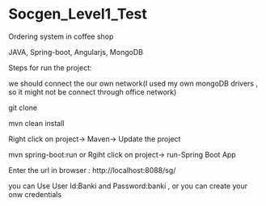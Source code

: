 # Socgen_Level1_Test
Ordering system in coffee shop 

JAVA, Spring-boot, Angularjs, MongoDB

Steps for run the project:

we should connect the our own network(I used my own mongoDB drivers , so it might not be connect through office network)

git clone 

mvn clean install

Right click on project-> Maven-> Update the project

mvn spring-boot:run   or   Rgiht click on project-> run-Spring Boot App


Enter the url in browser :    http://localhost:8088/sg/  

you can  Use User Id:Banki and Password:banki , or you can create your onw credentials 
